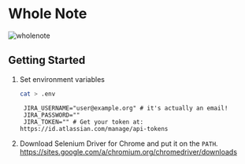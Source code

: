 # Whole Note

![wholenote]

## Getting Started

1. Set environment variables
    ```bash
    cat > .env
   ```
   ```
    JIRA_USERNAME="user@example.org" # it's actually an email!
    JIRA_PASSWORD=""
    JIRA_TOKEN="" # Get your token at: https://id.atlassian.com/manage/api-tokens
   ``` 
1. Download Selenium Driver for Chrome and put it on the `PATH`. https://sites.google.com/a/chromium.org/chromedriver/downloads

[wholenote]: ./images/wholenote.png

